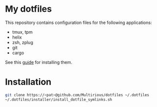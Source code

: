 # My dotfiles

This repository contains configuration files for the following applications:
- tmux, tpm
- helix
- zsh, zplug
- git
- cargo

See this [guide](apps_install_guide.md) for installing them.

# Installation
```bash
git clone https://<pat>@github.com/Multirious/dotfiles ~/.dotfiles
~/.dotfiles/installer/install_dotfile_symlinks.sh
```
